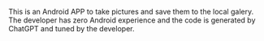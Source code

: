 This is an Android APP to take pictures and save them to the local galery. 
The developer has zero Android experience and the code is generated by ChatGPT and tuned by the developer. 
